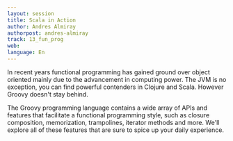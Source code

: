 ```yaml
---
layout: session
title: Scala in Action
author: Andres Almiray
authorpost: andres-almiray
track: 13_fun_prog
web: 
language: En
---
```


In recent years functional programming has gained ground over object oriented mainly due to the advancement in computing power. The JVM is no exception, you can find powerful contenders in Clojure and Scala. However Groovy doesn't stay behind.

The Groovy programming language contains a wide array of APIs and features that facilitate a functional programming style, such as closure composition, memorization, trampolines, iterator methods and more. We'll explore all of these features that are sure to spice up your daily experience. 
